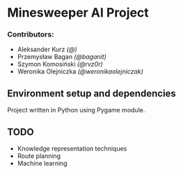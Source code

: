 # Minesweeper AI Project 

### Contributors:
- Aleksander Kurz *(@)*
- Przemysław Bagan *(@baganit)* 
- Szymon Komosiński *(@rvz0r)*
- Weronika Olejniczka *(@weronikaolejniczak)*

## Environment setup and dependencies
Project written in Python using Pygame module.

## TODO
- Knowledge representation techniques
- Route planning
- Machine learning

